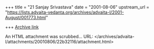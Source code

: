 +++
title = "21 Sanjay Srivastava"
date = "2001-08-06"
upstream_url = "https://lists.advaita-vedanta.org/archives/advaita-l/2001-August/001773.html"

+++
[Archive link](https://lists.advaita-vedanta.org/archives/advaita-l/2001-August/001773.html)

An HTML attachment was scrubbed...
URL: </archives/advaita-l/attachments/20010806/22b32116/attachment.html>
